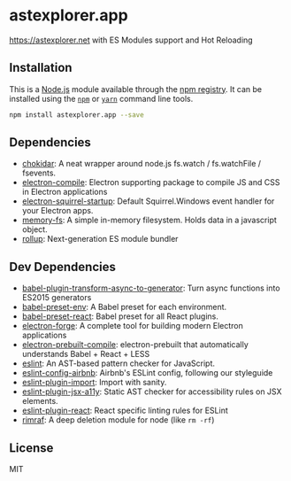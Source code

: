 # astexplorer.app

https://astexplorer.net with ES Modules support and Hot Reloading

## Installation

This is a [Node.js](https://nodejs.org/) module available through the
[npm registry](https://www.npmjs.com/). It can be installed using the
[`npm`](https://docs.npmjs.com/getting-started/installing-npm-packages-locally)
or [`yarn`](https://yarnpkg.com/en/) command line tools.

```sh
npm install astexplorer.app --save
```

## Dependencies

- [chokidar](https://ghub.io/chokidar): A neat wrapper around node.js fs.watch /
  fs.watchFile / fsevents.
- [electron-compile](https://ghub.io/electron-compile): Electron supporting
  package to compile JS and CSS in Electron applications
- [electron-squirrel-startup](https://ghub.io/electron-squirrel-startup):
  Default Squirrel.Windows event handler for your Electron apps.
- [memory-fs](https://ghub.io/memory-fs): A simple in-memory filesystem. Holds
  data in a javascript object.
- [rollup](https://ghub.io/rollup): Next-generation ES module bundler

## Dev Dependencies

- [babel-plugin-transform-async-to-generator](https://ghub.io/babel-plugin-transform-async-to-generator):
  Turn async functions into ES2015 generators
- [babel-preset-env](https://ghub.io/babel-preset-env): A Babel preset for each
  environment.
- [babel-preset-react](https://ghub.io/babel-preset-react): Babel preset for all
  React plugins.
- [electron-forge](https://ghub.io/electron-forge): A complete tool for building
  modern Electron applications
- [electron-prebuilt-compile](https://ghub.io/electron-prebuilt-compile):
  electron-prebuilt that automatically understands Babel + React + LESS
- [eslint](https://ghub.io/eslint): An AST-based pattern checker for JavaScript.
- [eslint-config-airbnb](https://ghub.io/eslint-config-airbnb): Airbnb&#39;s
  ESLint config, following our styleguide
- [eslint-plugin-import](https://ghub.io/eslint-plugin-import): Import with
  sanity.
- [eslint-plugin-jsx-a11y](https://ghub.io/eslint-plugin-jsx-a11y): Static AST
  checker for accessibility rules on JSX elements.
- [eslint-plugin-react](https://ghub.io/eslint-plugin-react): React specific
  linting rules for ESLint
- [rimraf](https://ghub.io/rimraf): A deep deletion module for node (like
  `rm -rf`)

## License

MIT
